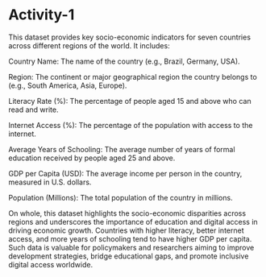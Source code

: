 # Activity-1
This dataset provides key socio-economic indicators for seven countries across different regions of the world. It includes:

Country Name: The name of the country (e.g., Brazil, Germany, USA).

Region: The continent or major geographical region the country belongs to (e.g., South America, Asia, Europe).

Literacy Rate (%): The percentage of people aged 15 and above who can read and write.

Internet Access (%): The percentage of the population with access to the internet.

Average Years of Schooling: The average number of years of formal education received by people aged 25 and above.

GDP per Capita (USD): The average income per person in the country, measured in U.S. dollars.

Population (Millions): The total population of the country in millions.

On whole, this dataset highlights the socio-economic disparities across regions and underscores the importance of education and digital access in driving economic growth. Countries with higher literacy, better internet access, and more years of schooling tend to have higher GDP per capita. Such data is valuable for policymakers and researchers aiming to improve development strategies, bridge educational gaps, and promote inclusive digital access worldwide.
